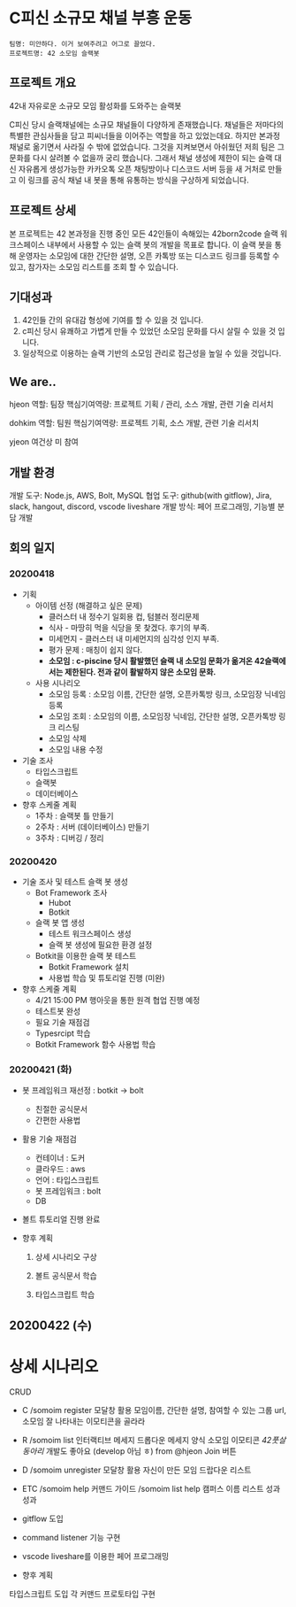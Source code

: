 # C피신 소규모 채널 부흥 운동

    팀명: 미안하다. 이거 보여주려고 어그로 끌었다.
    프로젝트명: 42 소모임 슬랙봇

## 프로젝트 개요

42내 자유로운 소규모 모임 활성화를 도와주는 슬랙봇

C피신 당시 슬랙채널에는 소규모 채널들이 다양하게 존재했습니다. 채널들은 저마다의 특별한 관심사들을 담고 피씨너들을 이어주는 역할을 하고 있었는데요. 하지만 본과정 채널로 옮기면서 사라질 수 밖에 없었습니다. 그것을 지켜보면서 아쉬웠던 저희 팀은 그 문화를 다시 살려볼 수 없을까 궁리 했습니다.
 그래서 채널 생성에 제한이 되는 슬랙 대신 자유롭게 생성가능한 카카오톡 오픈 채팅방이나 디스코드 서버 등을 새 거처로 만들고 이 링크를 공식 채널 내 봇을 통해 유통하는 방식을 구상하게 되었습니다.



## 프로젝트 상세

본 프로젝트는 42 본과정을 진행 중인 모든 42인들이 속해있는 42born2code 슬랙 워크스페이스 내부에서 사용할 수 있는 슬랙 봇의 개발을 목표로 합니다.
이 슬랙 봇을 통해 운영자는 소모임에 대한 간단한 설명, 오픈 카톡방 또는 디스코드 링크를 등록할 수 있고,  참가자는 소모임 리스트를 조회 할 수 있습니다.




## 기대성과

1. 42인들 간의 유대감 형성에 기여를 할 수 있을 것 입니다.
2. c피신 당시 유쾌하고 가볍게 만들 수 있었던 소모임 문화를 다시 살릴 수 있을 것 입니다.
3. 일상적으로 이용하는 슬랙 기반의 소모임 관리로 접근성을 높일 수 있을 것입니다.



## We are..

hjeon
    역할: 팀장
    핵심기여역량: 프로젝트 기획 / 관리,  소스 개발, 관련 기술 리서치

dohkim
    역할: 팀원
    핵심기여역량: 프로젝트 기획, 소스 개발, 관련 기술 리서치

yjeon
	여건상 미 참여

## 개발 환경

개발 도구: Node.js, AWS, Bolt, MySQL
협업 도구: github(with gitflow), Jira, slack, hangout, discord, vscode liveshare
개발 방식: 페어 프로그래밍, 기능별 분담 개발



## 회의 일지

### 20200418

- 기획
  - 아이템 선정 (해결하고 싶은 문제)
    - 클러스터 내 정수기 일회용 컵, 텀블러 정리문제
    - 식사 - 마땅히 먹을 식당을 못 찾겠다. 후기의 부족.
    - 미세먼지 - 클러스터 내 미세먼지의 심각성 인지 부족.
    - 평가 문제 : 매칭이 쉽지 않다.
    - **소모임 :  c-piscine 당시 활발했던 슬랙 내 소모임 문화가 옮겨온 42슬랙에서는 제한된다. 전과 같이 활발하지 않은 소모임 문화.**
  - 사용 시나리오
    - 소모임 등록 : 소모임 이름, 간단한 설명, 오픈카톡방 링크, 소모임장 닉네임 등록
    - 소모임 조회 : 소모임의 이름, 소모임장 닉네임, 간단한 설명, 오픈카톡방 링크 리스팅
    - 소모임 삭제
    - 소모임 내용 수정
- 기술 조사
  - 타입스크립트
  - 슬랙봇
  - 데이터베이스
- 향후 스케줄 계획
  - 1주차 : 슬랙봇 틀 만들기
  - 2주차 : 서버 (데이터베이스) 만들기
  - 3주차 : 디버깅 / 정리

### 20200420

- 기술 조사 및 테스트 슬랙 봇 생성
  - Bot Framework 조사
    - Hubot
    - Botkit
  - 슬랙 봇 앱 생성
    - 테스트 워크스페이스 생성
    - 슬랙 봇 생성에 필요한 환경 설정
  - Botkit을 이용한 슬랙 봇 테스트
    - Botkit Framework 설치
    - 사용법 학습 및 튜토리얼 진행 (미완)
- 향후 스케줄 계획
  - 4/21 15:00 PM 행아웃을 통한 원격 협업 진행 예정
  - 테스트봇 완성
  - 필요 기술 재점검
  - Typesrcipt 학습
  - Botkit Framework 함수 사용법 학습



### 20200421 (화)

- 봇 프레임워크 재선정 : botkit -> bolt

  - 친절한 공식문서
  - 간편한 사용법

- 활용 기술 재점검

  - 컨테이너 : 도커
  - 클라우드 : aws
  - 언어 : 타입스크립트
  - 봇 프레임워크 : bolt
  - DB

- 볼트 튜토리얼 진행 완료

- 향후 계획

  1. 상세 시나리오 구상

  2. 볼트 공식문서 학습

  3. 타입스크립트 학습

## 20200422 (수)


# 상세 시나리오

CRUD
- C
/somoim register
모달창 활용
모임이름, 간단한 설명, 참여할 수 있는 그룹 url, 소모임 잘 나타내는 이모티콘을 골라라
- R
/somoim list
인터랙티브 메세지 드롭다운
메세지 양식
소모임 이모티콘
*42풋살동아리*
개발도 좋아요 (develop 아님 ㅎ)
from @hjeon
Join 버튼
- D
/somoim unregister
모달창 활용
자신이 만든 모임 드랍다운 리스트
- ETC
/somoim help 커맨드 가이드
/somoim list help 캠퍼스 이름 리스트
성과
성과

- gitflow 도입
- command listener 기능 구현
- vscode liveshare를 이용한 페어 프로그래밍
- 향후 계획

타입스크립트 도입
각 커맨드 프로토타입 구현
